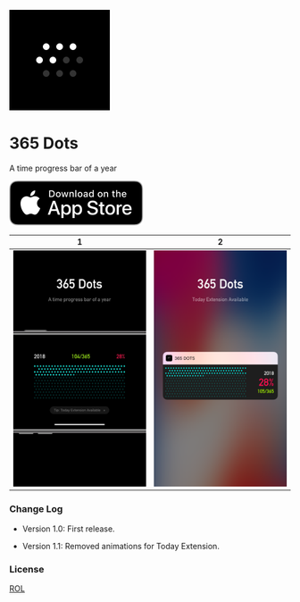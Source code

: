 ![](365%20Dots/Assets.xcassets/AppIcon.appiconset/iPhone-60@3x.png)
# 365 Dots
A time progress bar of a year


[![](Download_on_the_App_Store_Badge_US-UK_RGB_blk_092917.svg)](http://itunes.apple.com/us/app/id1370611373?mt=8)





| 1 | 2 |
|---|---|
|![](Screenshots/1.png)|![](Screenshots/2.png)|


### Change Log
- Version 1.0: First release.

- Version 1.1: Removed animations for Today Extension.

### License
[ROL](https://git.io/read-only-license)
